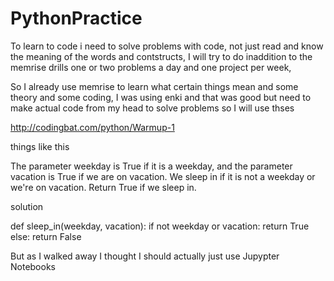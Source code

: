 # PythonPractice
To learn to code i need to solve problems with code, not just read and know the meaning of the words and contstructs, I will try to do inaddition to the memrise drills one or two problems a day and one project per week, 


So I already use memrise to learn what certain things mean and some theory and some coding, I was using enki and that was good but need to make actual code from my head to solve problems so I will use thses

http://codingbat.com/python/Warmup-1

things like this

The parameter weekday is True if it is a weekday, and the parameter vacation is True if we are on vacation. We sleep in if it is not a weekday or we're on vacation. Return True if we sleep in.

solution

def sleep_in(weekday, vacation):
  if not weekday or vacation:
    return True
  else:
    return False
    
 But as I walked away I thought I should actually just use Jupypter Notebooks
 
